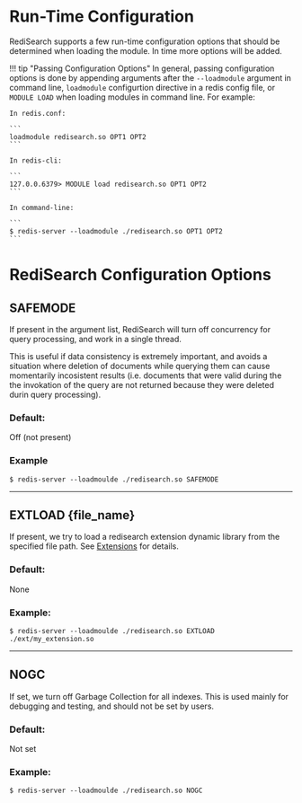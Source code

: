# Run-Time Configuration

RediSearch supports a few run-time configuration options that should be determined when loading the module. In time more options will be added. 

!!! tip "Passing Configuration Options"
    In general, passing configuration options is done by appending arguments after the `--loadmodule` argument in command line, `loadmodule` configurtion directive in a redis config file, or `MODULE LOAD` when loading modules in command line. For example:
    
    In redis.conf:

    ```
    loadmodule redisearch.so OPT1 OPT2
    ```

    In redis-cli:

    ```
    127.0.0.6379> MODULE load redisearch.so OPT1 OPT2
    ```

    In command-line:

    ```
    $ redis-server --loadmodule ./redisearch.so OPT1 OPT2
    ```

# RediSearch Configuration Options

## SAFEMODE

If present in the argument list, RediSearch will turn off concurrency for query processing, and work in a single thread.

This is useful if data consistency is extremely important, and avoids a situation where deletion of documents while querying them can cause momentarily incosistent results (i.e. documents that were valid during the the invokation of the query are not returned because they were deleted durin query processing).

### Default:
Off (not present)

### Example

```
$ redis-server --loadmoulde ./redisearch.so SAFEMODE
```

---

## EXTLOAD {file_name}

If present, we try to load a redisearch extension dynamic library from the specified file path. See [Extensions](/Extensions) for details.

### Default:

None

### Example:

```
$ redis-server --loadmoulde ./redisearch.so EXTLOAD ./ext/my_extension.so
```

---

## NOGC

If set, we turn off Garbage Collection for all indexes. This is used mainly for debugging and testing, and should not be set by users.

### Default:

Not set

### Example:

```
$ redis-server --loadmoulde ./redisearch.so NOGC
```